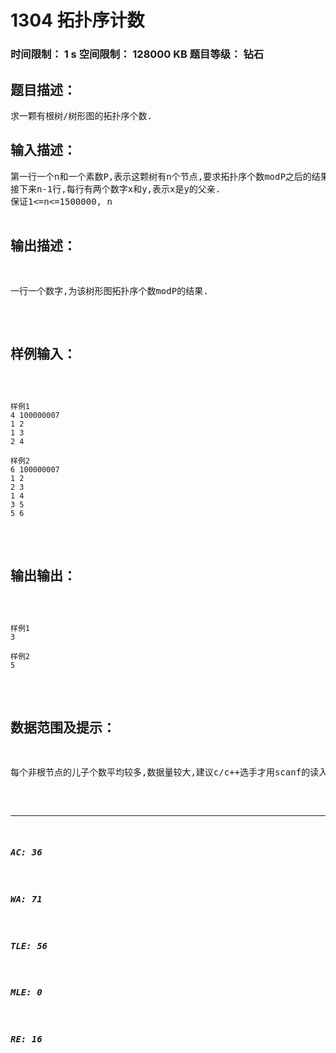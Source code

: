 # 1304 拓扑序计数   
### 时间限制： 1 s     空间限制： 128000 KB     题目等级： 钻石  
## 题目描述：  

<pre>
求一颗有根树/树形图的拓扑序个数.
</pre>
  
  
## 输入描述：  

<pre>
第一行一个n和一个素数P,表示这颗树有n个节点,要求拓扑序个数modP之后的结果.
接下来n-1行,每行有两个数字x和y,表示x是y的父亲.
保证1<=n<=1500000, n<P<2^31,P为质数.
 
 
</pre>
  
  
## 输出描述：  

<pre>
一行一个数字,为该树形图拓扑序个数modP的结果.
</pre>
  
  
## 样例输入：  

<pre><code>
样例1  
4 100000007  
1 2  
1 3  
2 4  
  
样例2  
6 100000007  
1 2  
2 3  
1 4  
3 5  
5 6
</code></pre>
  
  
## 输出输出：  

<pre><code>
样例1  
3  
  
样例2  
5
</code></pre>
  
  
## 数据范围及提示：  

<pre>
每个非根节点的儿子个数平均较多,数据量较大,建议c/c++选手才用scanf的读入方式
</pre>
  
  
***  

##### AC: 36  
##### WA: 71  
##### TLE: 56  
##### MLE: 0  
##### RE: 16  
